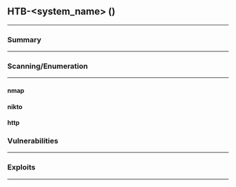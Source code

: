 
<head>
<link rel="stylesheet" href="css/retro.css">
</head>

## HTB-<system_name> (<ip>)
----
### Summary

----
### Scanning/Enumeration
---
#### nmap 
    
#### nikto

#### http

### Vulnerabilities
---

### Exploits
---
